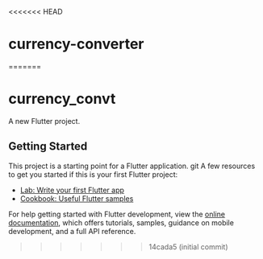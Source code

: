 <<<<<<< HEAD
# currency-converter
=======
# currency_convt

A new Flutter project.

## Getting Started

This project is a starting point for a Flutter application.
git
A few resources to get you started if this is your first Flutter project:

- [Lab: Write your first Flutter app](https://docs.flutter.dev/get-started/codelab)
- [Cookbook: Useful Flutter samples](https://docs.flutter.dev/cookbook)

For help getting started with Flutter development, view the
[online documentation](https://docs.flutter.dev/), which offers tutorials,
samples, guidance on mobile development, and a full API reference.
>>>>>>> 14cada5 (initial commit)
